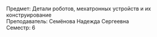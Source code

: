 Предмет: Детали роботов, мехатронных устройств и их конструирование  
Преподаватель: Семёнова Надежда Сергеевна  
Семестр: 6
